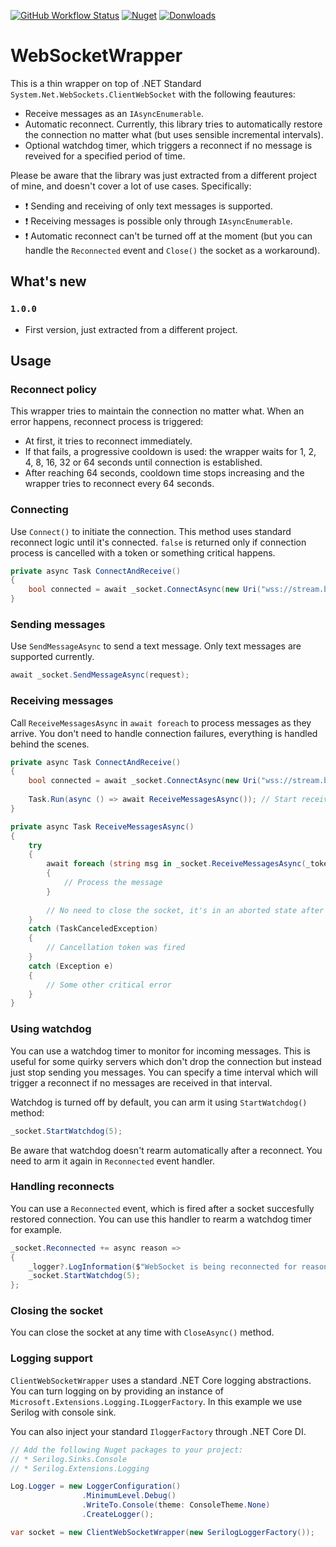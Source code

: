 [![GitHub Workflow Status](https://img.shields.io/github/workflow/status/olegtarasov/WebSocketWrapper/Build%20and%20publish?style=flat-square)](https://github.com/olegtarasov/WebSocketWrapper/actions)
[![Nuget](https://img.shields.io/nuget/v/WebSocketWrapper?style=flat-square)](https://www.nuget.org/packages/WebSocketWrapper)
[![Donwloads](https://img.shields.io/nuget/dt/WebSocketWrapper?label=Nuget&style=flat-square)](https://www.nuget.org/packages/WebSocketWrapper)

# WebSocketWrapper

This is a thin wrapper on top of .NET Standard `System.Net.WebSockets.ClientWebSocket` with the following feautures:

* Receive messages as an `IAsyncEnumerable`.
* Automatic reconnect. Currently, this library tries to automatically restore the connection no matter what (but uses sensible incremental intervals).
* Optional watchdog timer, which triggers a reconnect if no message is reveived for a specified period of time.

Please be aware that the library was just extracted from a different project of mine, and doesn't cover a lot of use cases. Specifically:

* ❗️ Sending and receiving of only text messages is supported.
* ❗️ Receiving messages is possible only through `IAsyncEnumerable`.
* ❗️ Automatic reconnect can't be turned off at the moment (but you can handle the `Reconnected` event and `Close()` the socket as a workaround).

## What's new

### `1.0.0`

* First version, just extracted from a different project.

## Usage

### Reconnect policy

This wrapper tries to maintain the connection no matter what. When an error happens, reconnect process is triggered:

* At first, it tries to reconnect immediately.
* If that fails, a progressive cooldown is used: the wrapper waits for 1, 2, 4, 8, 16, 32 or 64 seconds until connection is established.
* After reaching 64 seconds, cooldown time stops increasing and the wrapper tries to reconnect every 64 seconds. 

### Connecting

Use `Connect()` to initiate the connection. This method uses standard reconnect logic until it's connected. `false` is returned only
if connection process is cancelled with a token or something critical happens.

```c#
private async Task ConnectAndReceive()
{
    bool connected = await _socket.ConnectAsync(new Uri("wss://stream.binance.com:9443/stream"));
}
```

### Sending messages

Use `SendMessageAsync` to send a text message. Only text messages are supported currently.

```c#
await _socket.SendMessageAsync(request);
```

### Receiving messages

Call `ReceiveMessagesAsync` in `await foreach` to process messages as they arrive. You don't need to handle connection
failures, everything is handled behind the scenes.

```c#
private async Task ConnectAndReceive()
{
    bool connected = await _socket.ConnectAsync(new Uri("wss://stream.binance.com:9443/stream"));
    
    Task.Run(async () => await ReceiveMessagesAsync()); // Start receiving.
}

private async Task ReceiveMessagesAsync()
{
    try
    {
        await foreach (string msg in _socket.ReceiveMessagesAsync(_tokenSource.Token))
        {
            // Process the message
        }
        
        // No need to close the socket, it's in an aborted state after we cancelled receiving.
    }
    catch (TaskCanceledException)
    {
        // Cancellation token was fired
    }
    catch (Exception e)
    {
        // Some other critical error
    }
}
```

### Using watchdog

You can use a watchdog timer to monitor for incoming messages. This is useful for some quirky servers which don't drop the connection but instead
just stop sending you messages. You can specify a time interval which will trigger a reconnect if no messages are received in that interval.

Watchdog is turned off by default, you can arm it using `StartWatchdog()` method:

```c#
_socket.StartWatchdog(5);
```

Be aware that watchdog doesn't rearm automatically after a reconnect. You need to arm it again in `Reconnected` event handler.

### Handling reconnects

You can use a `Reconnected` event, which is fired after a socket succesfully restored connection. You can use this handler to
rearm a watchdog timer for example.

```c#
_socket.Reconnected += async reason =>
{
    _logger?.LogInformation($"WebSocket is being reconnected for reason: {reason}");
    _socket.StartWatchdog(5);
};
```

### Closing the socket

You can close the socket at any time with `CloseAsync()` method.

### Logging support

`ClientWebSocketWrapper` uses a standard .NET Core logging abstractions. You can turn logging on by providing an
instance of `Microsoft.Extensions.Logging.ILoggerFactory`. In this example we use Serilog with console sink.

You can also inject your standard `IloggerFactory` through .NET Core DI.

```c#
// Add the following Nuget packages to your project:
// * Serilog.Sinks.Console
// * Serilog.Extensions.Logging 

Log.Logger = new LoggerConfiguration()
                .MinimumLevel.Debug()
                .WriteTo.Console(theme: ConsoleTheme.None)
                .CreateLogger();

var socket = new ClientWebSocketWrapper(new SerilogLoggerFactory());
```